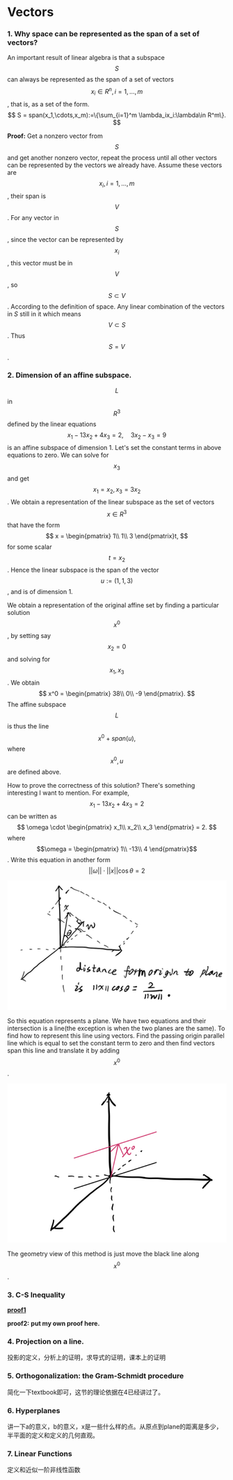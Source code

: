 # Vectors

### 1. Why space can be represented as the span of a set of vectors?
An important result of linear algebra is that a subspace  $$S$$ can always be represented as the span of a set of vectors $$x_i \in R^n, i=1,\dots,m$$, that is, as a set of the form.
$$
S = span(x_1,\cdots,x_m):=\{\sum_{i=1}^m \lambda_ix_i:\lambda\in R^m\}.
$$

**Proof:** Get a nonzero vector from $$S$$ and get another nonzero vector, repeat the process until all other vectors can be represented by the vectors we already have. Assume these vectors are $$x_i,i=1,\dots,m$$, their span is $$V$$. For any vector in $$S$$, since the vector can be represented by $$x_i$$, this vector must be in $$V$$, so $$S \subset V$$. According to the definition  of space. Any linear combination of the vectors in $S$ still in it which means $$V \subset S$$. Thus $$S = V$$.


### 2. Dimension of an affine subspace.

$$L$$ in $$R^3$$ defined by the linear equations
$$
x_1 - 13x_2 + 4x_3 = 2,\quad 3x_2 - x_3 = 9
$$
is an affine subspace of dimension 1.
Let's set the constant terms in above equations to zero. We can solve for $$x_3$$ and get $$x_1=x_2,x_3=3x_2$$. We obtain a representation of the linear subspace as the set of vectors $$x\in R^3$$ that have the form
$$
x = \begin{pmatrix}
    1\\
    1\\
    3
\end{pmatrix}t,
$$
for some scalar $$t = x_2$$. Hence the linear subspace is the span of the vector $$u:=(1,1,3)$$, and is of dimension 1.

We obtain a representation of the original affine set by finding a particular solution $$x^0$$, by setting say $$x_2 = 0$$ and solving for $$x_1,x_3$$. We obtain
$$
x^0 = \begin{pmatrix}
    38\\
    0\\
    -9
\end{pmatrix}.
$$
The affine subspace $$L$$ is thus the line $$x^0 + span(u),$$ where $$x^0,u$$ are defined above.

How to prove the correctness of this solution?
There's something interesting I want to mention. For example, $$x_1 - 13x_2 + 4x_3 = 2$$ can be written as $$
\omega \cdot \begin{pmatrix}
    x_1\\
    x_2\\
    x_3
\end{pmatrix} = 2.
$$
where $$\omega = \begin{pmatrix}
    1\\
    -13\\
    4
\end{pmatrix}$$.
Write this equation in another form $$
||\omega||\cdot||x||\cos\theta = 2
$$

![fig1](images/ee127fig1.jpg)

So this equation represents a plane. We have two equations and their intersection is a line(the exception is when the two planes are the same). 
To find how to represent this line using vectors. Find the passing origin parallel line which is equal to set the constant term to zero and then find vectors span this line and translate it by adding $$x^0$$.

![fig2](images/ee127fig2.jpg)

The geometry view of this method is just move the black line along $$x^0$$.

### 3. C-S Inequality
[**proof1**](https://inst.eecs.berkeley.edu/~ee127/sp21/livebook/thm_cauchyschwartz.html)

**proof2:**
**put my own proof here.**


### 4. Projection on a line.

投影的定义，分析上的证明，求导式的证明，课本上的证明


### 5. Orthogonalization: the Gram-Schmidt procedure

简化一下textbook即可，这节的理论依据在4已经讲过了。


### 6. Hyperplanes
讲一下a的意义，b的意义，x是一些什么样的点。从原点到plane的距离是多少，半平面的定义和定义的几何直观。


### 7. Linear Functions
定义和近似一阶非线性函数